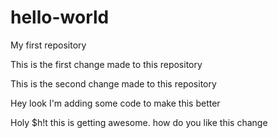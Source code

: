 hello-world
===========

My first repository


This is the first change made to this repository


This is the second change made to this repository

Hey look I'm adding some code to make this better

Holy $h!t this is getting awesome. how do you like this change
